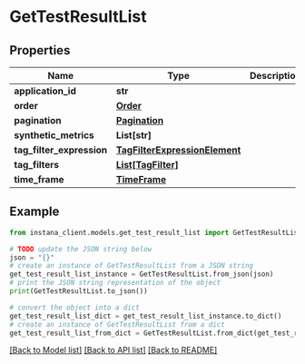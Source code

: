 # GetTestResultList


## Properties

Name | Type | Description | Notes
------------ | ------------- | ------------- | -------------
**application_id** | **str** |  | [optional] 
**order** | [**Order**](Order.md) |  | [optional] 
**pagination** | [**Pagination**](Pagination.md) |  | [optional] 
**synthetic_metrics** | **List[str]** |  | 
**tag_filter_expression** | [**TagFilterExpressionElement**](TagFilterExpressionElement.md) |  | [optional] 
**tag_filters** | [**List[TagFilter]**](TagFilter.md) |  | [optional] 
**time_frame** | [**TimeFrame**](TimeFrame.md) |  | [optional] 

## Example

```python
from instana_client.models.get_test_result_list import GetTestResultList

# TODO update the JSON string below
json = "{}"
# create an instance of GetTestResultList from a JSON string
get_test_result_list_instance = GetTestResultList.from_json(json)
# print the JSON string representation of the object
print(GetTestResultList.to_json())

# convert the object into a dict
get_test_result_list_dict = get_test_result_list_instance.to_dict()
# create an instance of GetTestResultList from a dict
get_test_result_list_from_dict = GetTestResultList.from_dict(get_test_result_list_dict)
```
[[Back to Model list]](../README.md#documentation-for-models) [[Back to API list]](../README.md#documentation-for-api-endpoints) [[Back to README]](../README.md)


